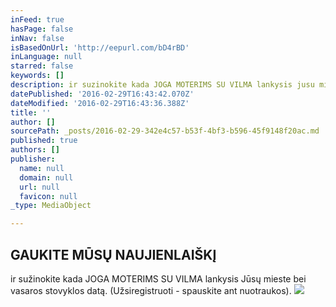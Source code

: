```yaml
---
inFeed: true
hasPage: false
inNav: false
isBasedOnUrl: 'http://eepurl.com/bD4rBD'
inLanguage: null
starred: false
keywords: []
description: ir suzinokite kada JOGA MOTERIMS SU VILMA lankysis jusu mieste ir vasaros stovyklos data.
datePublished: '2016-02-29T16:43:42.070Z'
dateModified: '2016-02-29T16:43:36.388Z'
title: ''
author: []
sourcePath: _posts/2016-02-29-342e4c57-b53f-4bf3-b596-45f9148f20ac.md
published: true
authors: []
publisher:
  name: null
  domain: null
  url: null
  favicon: null
_type: MediaObject

---
```

## GAUKITE MŪSŲ NAUJIENLAIŠKĮ

ir sužinokite kada JOGA MOTERIMS SU VILMA lankysis Jūsų mieste bei vasaros stovyklos datą. (Užsiregistruoti - spauskite ant nuotraukos).
![](https://the-grid-user-content.s3-us-west-2.amazonaws.com/6b5ea6d3-1d15-4976-940b-dac51ce79532.jpg)